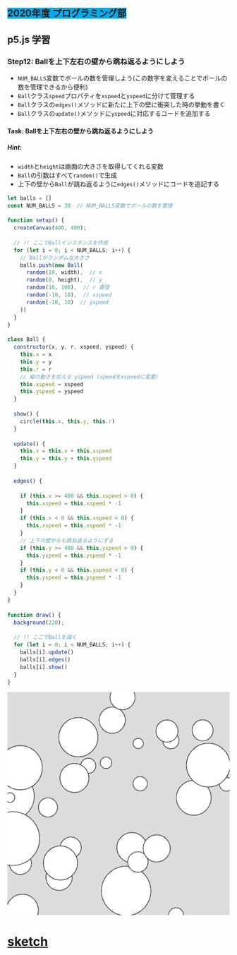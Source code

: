 ## <span style="background: #00acee">2020年度 プログラミング部</span>

## p5.js 学習

### Step12: Ballを上下左右の壁から跳ね返るようにしよう

* `NUM_BALLS`変数でボールの数を管理しよう(この数字を変えることでボールの数を管理できるから便利)
* `Ball`クラス`speed`プロパティを`xspeed`と`yspeed`に分けて管理する
* `Ball`クラスの`edges()`メソッドに新たに上下の壁に衝突した時の挙動を書く
* `Ball`クラスの`update()`メソッドに`yspeed`に対応するコードを追加する



#### Task: Ballを上下左右の壁から跳ね返るようにしよう

##### Hint: 
* `width`と`height`は画面の大きさを取得してくれる変数
* `Ball`の引数はすべて`random()`で生成
* 上下の壁から`Ball`が跳ね返るように`edges()`メソッドにコードを追記する



```js
let balls = []
const NUM_BALLS = 30  // NUM_BALLS変数でボールの数を管理

function setup() {
  createCanvas(400, 400);

  // !! ここでBallインスタンスを作成
  for (let i = 0; i < NUM_BALLS; i++) {
    // Ballがランダムな大きさ
    balls.push(new Ball(
      random(10, width),  // x 
      random(0, height),  // y
      random(10, 100),  // r 直径
      random(-10, 10),  // xspeed 
      random(-10, 10)  // yspeed
    ))
  }
}

class Ball {
  constructor(x, y, r, xspeed, yspeed) {
    this.x = x
    this.y = y
    this.r = r
    // 縦の動きを加える yspeed (speedをxspeedに変更)
    this.xspeed = xspeed
    this.yspeed = yspeed
  }

  show() {
    circle(this.x, this.y, this.r)
  }

  update() {
    this.x = this.x + this.xspeed
    this.y = this.y + this.yspeed
  }

  edges() {
    
    if (this.x >= 400 && this.xspeed > 0) {
      this.xspeed = this.xspeed * -1
    }
    if (this.x < 0 && this.xspeed < 0) {
      this.xspeed = this.xspeed * -1
    }
    // 上下の壁からも跳ね返るようにする
    if (this.y >= 400 && this.yspeed > 0) {
      this.yspeed = this.yspeed * -1
    }
    if (this.y < 0 && this.yspeed < 0) {
      this.yspeed = this.yspeed * -1
    }
  }
}

function draw() {
  background(220);

  // !! ここでBallを描く
  for (let i = 0; i < NUM_BALLS; i++) {
    balls[i].update()
    balls[i].edges()
    balls[i].show()
  }
}
```

![step12](pics/step12.png)



# [sketch](https://editor.p5js.org/sf_/present/rtvBWovEO)